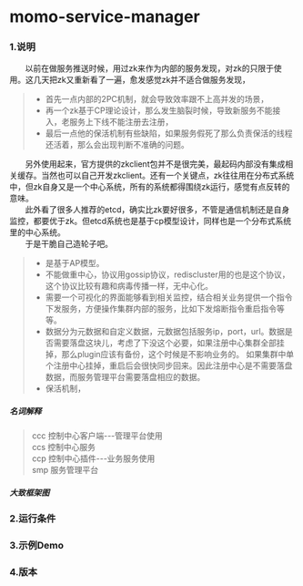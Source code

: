 # momo-service-manager
### 1.说明
&nbsp;&nbsp;&nbsp;&nbsp;&nbsp;&nbsp;&nbsp;以前在做服务推送时候，用过zk来作为内部的服务发现，对zk的只限于使用。这几天把zk又重新看了一遍，愈发感觉zk并不适合做服务发现，
>  - 首先一点内部的2PC机制，就会导致效率跟不上高并发的场景，
>  - 再一个zk基于CP理论设计，那么发生脑裂时候，导致新服务不能接入，老服务上下线不能注册去注册，
>  - 最后一点他的保活机制有些缺陷，如果服务假死了那么负责保活的线程还活着，那么会出现判断不准确的问题。 

&nbsp;&nbsp;&nbsp;&nbsp;&nbsp;&nbsp;&nbsp;另外使用起来，官方提供的zkclient包并不是很完美，最起码内部没有集成相关缓存。当然也可以自己开发zkclient。还有一个关键点，zk往往用在分布式系统中，但zk自身又是一个中心系统，所有的系统都得围绕zk运行，感觉有点反转的意味。  
&nbsp;&nbsp;&nbsp;&nbsp;&nbsp;&nbsp;&nbsp;此外看了很多人推荐的etcd，确实比zk要好很多，不管是通信机制还是自身监控，都要优于zk。但etcd系统也是基于cp模型设计，同样也是一个分布式系统里的中心系统。    
&nbsp;&nbsp;&nbsp;&nbsp;&nbsp;&nbsp;&nbsp;于是干脆自己造轮子吧。    
> - 是基于AP模型。
> - 不能做重中心，协议用gossip协议，rediscluster用的也是这个协议，这个协议比较有趣和病毒传播一样，无中心化。    
> - 需要一个可视化的界面能够看到相关监控，结合相关业务提供一个指令下发服务，方便操作集群内部的服务，比如下发熔断指令重启指令等等。    
> - 数据分为元数据和自定义数据，元数据包括服务ip，port，url。数据是否需要落盘这块儿，考虑了下没这个必要，如果注册中心集群全部挂掉，那么plugin应该有备份，这个时候是不影响业务的。
如果集群中单个注册中心挂掉，重启后会很快同步回来。因此注册中心是不需要落盘数据，而服务管理平台需要落盘相应的数据。
> - 保活机制，
##### 名词解释
> ccc 控制中心客户端---管理平台使用   
> ccs 控制中心服务    
> ccp 控制中心插件---业务服务使用   
> smp 服务管理平台

##### 大致框架图




### 2.运行条件


### 3.示例Demo

 
### 4.版本
